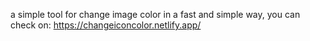 a simple tool for change image color in a fast and simple way, you can check on: https://changeiconcolor.netlify.app/
